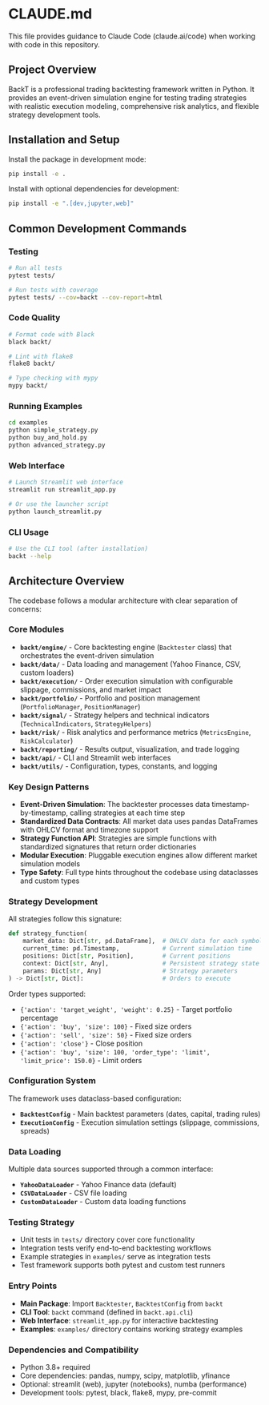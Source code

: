 # CLAUDE.md

This file provides guidance to Claude Code (claude.ai/code) when working with code in this repository.

## Project Overview

BackT is a professional trading backtesting framework written in Python. It provides an event-driven simulation engine for testing trading strategies with realistic execution modeling, comprehensive risk analytics, and flexible strategy development tools.

## Installation and Setup

Install the package in development mode:
```bash
pip install -e .
```

Install with optional dependencies for development:
```bash
pip install -e ".[dev,jupyter,web]"
```

## Common Development Commands

### Testing
```bash
# Run all tests
pytest tests/

# Run tests with coverage
pytest tests/ --cov=backt --cov-report=html
```

### Code Quality
```bash
# Format code with Black
black backt/

# Lint with flake8
flake8 backt/

# Type checking with mypy
mypy backt/
```

### Running Examples
```bash
cd examples
python simple_strategy.py
python buy_and_hold.py
python advanced_strategy.py
```

### Web Interface
```bash
# Launch Streamlit web interface
streamlit run streamlit_app.py

# Or use the launcher script
python launch_streamlit.py
```

### CLI Usage
```bash
# Use the CLI tool (after installation)
backt --help
```

## Architecture Overview

The codebase follows a modular architecture with clear separation of concerns:

### Core Modules

- **`backt/engine/`** - Core backtesting engine (`Backtester` class) that orchestrates the event-driven simulation
- **`backt/data/`** - Data loading and management (Yahoo Finance, CSV, custom loaders)
- **`backt/execution/`** - Order execution simulation with configurable slippage, commissions, and market impact
- **`backt/portfolio/`** - Portfolio and position management (`PortfolioManager`, `PositionManager`)
- **`backt/signal/`** - Strategy helpers and technical indicators (`TechnicalIndicators`, `StrategyHelpers`)
- **`backt/risk/`** - Risk analytics and performance metrics (`MetricsEngine`, `RiskCalculator`)
- **`backt/reporting/`** - Results output, visualization, and trade logging
- **`backt/api/`** - CLI and Streamlit web interfaces
- **`backt/utils/`** - Configuration, types, constants, and logging

### Key Design Patterns

- **Event-Driven Simulation**: The backtester processes data timestamp-by-timestamp, calling strategies at each time step
- **Standardized Data Contracts**: All market data uses pandas DataFrames with OHLCV format and timezone support
- **Strategy Function API**: Strategies are simple functions with standardized signatures that return order dictionaries
- **Modular Execution**: Pluggable execution engines allow different market simulation models
- **Type Safety**: Full type hints throughout the codebase using dataclasses and custom types

### Strategy Development

All strategies follow this signature:
```python
def strategy_function(
    market_data: Dict[str, pd.DataFrame],  # OHLCV data for each symbol
    current_time: pd.Timestamp,            # Current simulation time
    positions: Dict[str, Position],        # Current positions
    context: Dict[str, Any],               # Persistent strategy state
    params: Dict[str, Any]                 # Strategy parameters
) -> Dict[str, Dict]:                      # Orders to execute
```

Order types supported:
- `{'action': 'target_weight', 'weight': 0.25}` - Target portfolio percentage
- `{'action': 'buy', 'size': 100}` - Fixed size orders
- `{'action': 'sell', 'size': 50}` - Fixed size orders
- `{'action': 'close'}` - Close position
- `{'action': 'buy', 'size': 100, 'order_type': 'limit', 'limit_price': 150.0}` - Limit orders

### Configuration System

The framework uses dataclass-based configuration:
- **`BacktestConfig`** - Main backtest parameters (dates, capital, trading rules)
- **`ExecutionConfig`** - Execution simulation settings (slippage, commissions, spreads)

### Data Loading

Multiple data sources supported through a common interface:
- **`YahooDataLoader`** - Yahoo Finance data (default)
- **`CSVDataLoader`** - CSV file loading
- **`CustomDataLoader`** - Custom data loading functions

### Testing Strategy

- Unit tests in `tests/` directory cover core functionality
- Integration tests verify end-to-end backtesting workflows
- Example strategies in `examples/` serve as integration tests
- Test framework supports both pytest and custom test runners

### Entry Points

- **Main Package**: Import `Backtester`, `BacktestConfig` from `backt`
- **CLI Tool**: `backt` command (defined in `backt.api.cli`)
- **Web Interface**: `streamlit_app.py` for interactive backtesting
- **Examples**: `examples/` directory contains working strategy examples

### Dependencies and Compatibility

- Python 3.8+ required
- Core dependencies: pandas, numpy, scipy, matplotlib, yfinance
- Optional: streamlit (web), jupyter (notebooks), numba (performance)
- Development tools: pytest, black, flake8, mypy, pre-commit